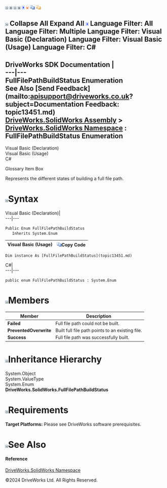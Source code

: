 ![](dotnetimages/collapse.gif) ![](dotnetimages/expand.gif) ![](dotnetimages/collapse.gif) ![](dotnetimages/expand.gif) ![](dotnetimages/drpdown.gif) ![](dotnetimages/drpdown_orange.gif) ![](dotnetimages/copycode.gif) ![](dotnetimages/copycodeHighlight.gif)

![](dotnetimages/collapse.gif) Collapse All Expand All ![](dotnetimages/drpdown.gif) Language Filter: All  Language Filter: Multiple  Language Filter: Visual Basic (Declaration) Language Filter: Visual Basic (Usage) Language Filter: C#  
---  
DriveWorks SDK Documentation  |   
---|---  
FullFilePathBuildStatus Enumeration   
See Also [Send Feedback](mailto:apisupport@driveworks.co.uk?subject=Documentation Feedback: topic13451.md)  
[DriveWorks.SolidWorks Assembly](topic13342.md) > [DriveWorks.SolidWorks Namespace](topic13345.md) : FullFilePathBuildStatus Enumeration  
---  
  
Visual Basic (Declaration)    
Visual Basic (Usage)    
C# 

Glossary Item Box

Represents the different states of building a full file path. 

# ![](dotnetimages/collapse.gif)Syntax

Visual Basic (Declaration)|   
---|---  
      
    
    Public Enum FullFilePathBuildStatus 
       Inherits System.Enum  
  
Visual Basic (Usage)| ![](dotnetimages/copycode.gif)Copy Code  
---|---  
      
    
    Dim instance As [FullFilePathBuildStatus](topic13451.md)  
  
C#|   
---|---  
      
    
    public enum FullFilePathBuildStatus : System.Enum   
  
# ![](dotnetimages/collapse.gif)Members

Member| Description  
---|---  
**Failed**|  Full file path could not be built.  
**PreventedOverwrite**|  Built full file path points to an existing file.  
**Success**|  Full file path was successfully built.  
  
# ![](dotnetimages/collapse.gif)Inheritance Hierarchy

System.Object  
System.ValueType  
System.Enum  
**DriveWorks.SolidWorks.FullFilePathBuildStatus**  


# ![](dotnetimages/collapse.gif)Requirements

**Target Platforms:** Please see DriveWorks software prerequisites.

# ![](dotnetimages/collapse.gif)See Also

#### Reference

[DriveWorks.SolidWorks Namespace](topic13345.md)

©2024 DriveWorks Ltd. All Rights Reserved.
